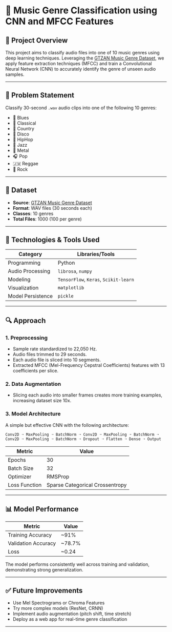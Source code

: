# 🎵 Music Genre Classification using CNN and MFCC Features


## 📌 Project Overview

This project aims to classify audio files into one of 10 music genres using deep learning techniques. Leveraging the [GTZAN Music Genre Dataset](https://www.kaggle.com/datasets/andradaolteanu/gtzan-dataset-music-genre-classification/data), we apply feature extraction techniques (MFCC) and train a Convolutional Neural Network (CNN) to accurately identify the genre of unseen audio samples.

---

## 🎯 Problem Statement

Classify 30-second `.wav` audio clips into one of the following 10 genres:

* 🎸 Blues
* 🎼 Classical
* 🤠 Country
* 💃 Disco
* 🎤 HipHop
* 🎷 Jazz
* 🤘 Metal
* 🎧 Pop
* 🇯🇲 Reggae
* 🎸 Rock

---

## 📁 Dataset

* **Source**: [GTZAN Music Genre Dataset](https://www.kaggle.com/datasets/andradaolteanu/gtzan-dataset-music-genre-classification/data)
* **Format**: WAV files (30 seconds each)
* **Classes**: 10 genres
* **Total Files**: 1000 (100 per genre)

---

## 🧠 Technologies & Tools Used

| Category          | Libraries/Tools                       |
| ----------------- | ------------------------------------- |
| Programming       | Python                                |
| Audio Processing  | `librosa`, `numpy`                    |
| Modeling          | `TensorFlow`, `Keras`, `Scikit-learn` |
| Visualization     | `matplotlib`                          |
| Model Persistence | `pickle`                              |

---

## 🔍 Approach

### 1. **Preprocessing**

* Sample rate standardized to 22,050 Hz.
* Audio files trimmed to 29 seconds.
* Each audio file is sliced into 10 segments.
* Extracted MFCC (Mel-Frequency Cepstral Coefficients) features with 13 coefficients per slice.

### 2. **Data Augmentation**

* Slicing each audio into smaller frames creates more training examples, increasing dataset size 10x.

### 3. **Model Architecture**

A simple but effective CNN with the following architecture:

```
Conv2D ➝ MaxPooling ➝ BatchNorm ➝ Conv2D ➝ MaxPooling ➝ BatchNorm ➝ Conv2D ➝ MaxPooling ➝ BatchNorm ➝ Dropout ➝ Flatten ➝ Dense ➝ Output
```

| Metric        | Value                           |
| ------------- | ------------------------------- |
| Epochs        | 30                              |
| Batch Size    | 32                              |
| Optimizer     | RMSProp                         |
| Loss Function | Sparse Categorical Crossentropy |

---

## 📊 Model Performance

| Metric              | Value   |
| ------------------- | ------- |
| Training Accuracy   | \~91%   |
| Validation Accuracy | \~78.7% |
| Loss                | \~0.24  |

The model performs consistently well across training and validation, demonstrating strong generalization.

---

## ✅ Future Improvements

* Use Mel Spectrograms or Chroma Features
* Try more complex models (ResNet, CRNN)
* Implement audio augmentation (pitch shift, time stretch)
* Deploy as a web app for real-time genre classification

---